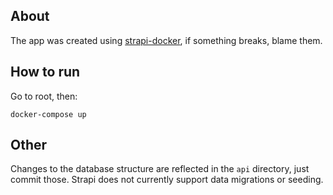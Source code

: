 ## About
The app was created using [strapi-docker](https://github.com/strapi/strapi-docker), if something breaks, blame them.

## How to run
Go to root, then: 
```
docker-compose up
```

## Other
Changes to the database structure are reflected in the `api` directory, just
commit those.
Strapi does not currently support data migrations or seeding.
